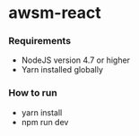 # awsm-react

### Requirements
- NodeJS version 4.7 or higher
- Yarn installed globally

### How to run
- yarn install
- npm run dev